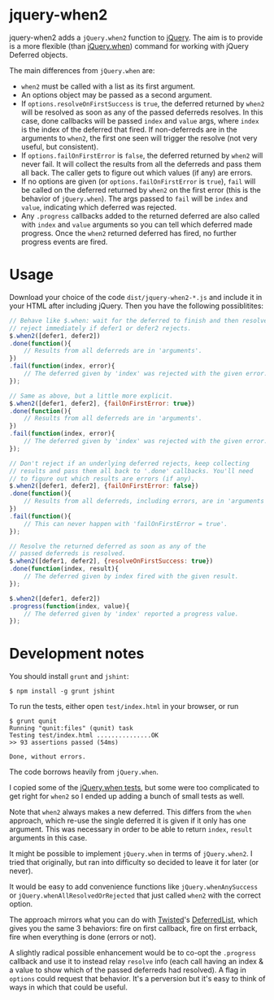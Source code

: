 jquery-when2
============

jquery-when2 adds a `jQuery.when2` function to
[jQuery](http://jquery.com/). The aim is to provide is a more flexible
(than [jQuery.when](http://api.jquery.com/jQuery.when/)) command for
working with jQuery Deferred objects.

The main differences from `jQuery.when` are:

* `when2` must be called with a list as its first argument.
* An options object may be passed as a second argument.
* If `options.resolveOnFirstSuccess` is `true`, the deferred returned by
  `when2` will be resolved as soon as any of the passed deferreds
  resolves. In this case, done callbacks will be passed `index` and `value`
  args, where `index` is the index of the deferred that fired. If
  non-deferreds are in the arguments to `when2`, the first one seen will
  trigger the resolve (not very useful, but consistent).
* If `options.failOnFirstError` is `false`, the deferred returned by
  `when2` will never fail. It will collect the results from all the
  deferreds and pass them all back. The caller gets to figure out which
  values (if any) are errors.
* If no options are given (or `options.failOnFirstError` is `true`), `fail`
  will be called on the deferred returned by `when2` on the first error
  (this is the behavior of `jQuery.when`). The args passed to `fail` will
  be `index` and `value`, indicating which deferred was rejected.
* Any `.progress` callbacks added to the returned deferred are also called
  with `index` and `value` arguments so you can tell which deferred made
  progress.  Once the `when2` returned deferred has fired, no further
  progress events are fired.

Usage
=====

Download your choice of the code `dist/jquery-when2-*.js` and include it in
your HTML after including jQuery. Then you have the following possiblitites:

```javascript
// Behave like $.when: wait for the deferred to finish and then resolve;
// reject immediately if defer1 or defer2 rejects.
$.when2([defer1, defer2])
.done(function(){
    // Results from all deferreds are in 'arguments'.
})
.fail(function(index, error){
    // The deferred given by 'index' was rejected with the given error.
});
```

```javascript
// Same as above, but a little more explicit.
$.when2([defer1, defer2], {failOnFirstError: true})
.done(function(){
    // Results from all deferreds are in 'arguments'.
})
.fail(function(index, error){
    // The deferred given by 'index' was rejected with the given error.
});
```

```javascript
// Don't reject if an underlying deferred rejects, keep collecting
// results and pass them all back to '.done' callbacks. You'll need
// to figure out which results are errors (if any).
$.when2([defer1, defer2], {failOnFirstError: false})
.done(function(){
    // Results from all deferreds, including errors, are in 'arguments'
})
.fail(function(){
    // This can never happen with 'failOnFirstError = true'.
});
```

```javascript
// Resolve the returned deferred as soon as any of the
// passed deferreds is resolved.
$.when2([defer1, defer2], {resolveOnFirstSuccess: true})
.done(function(index, result){
    // The deferred given by index fired with the given result.
});
```

```javascript
$.when2([defer1, defer2])
.progress(function(index, value){
    // The deferred given by 'index' reported a progress value.
});
```


Development notes
=================

You should install `grunt` and `jshint`:

    $ npm install -g grunt jshint

To run the tests, either open `test/index.html` in your browser, or run

```shell
$ grunt qunit
Running "qunit:files" (qunit) task
Testing test/index.html ...............OK
>> 93 assertions passed (54ms)

Done, without errors.
```

The code borrows heavily from `jQuery.when`.

I copied some of the [jQuery.when
tests](https://github.com/jquery/jquery/blob/master/test/unit/deferred.js),
but some were too complicated to get right for `when2` so I ended up adding
a bunch of small tests as well.

Note that `when2` always makes a new deferred. This differs from the `when`
approach, which re-use the single deferred it is given if it only has one
argument. This was necessary in order to be able to return `index`,
`result` arguments in this case.

It might be possible to implement `jQuery.when` in terms of
`jQuery.when2`. I tried that originally, but ran into difficulty so
decided to leave it for later (or never).

It would be easy to add convenience functions like
`jQuery.whenAnySuccess` or `jQuery.whenAllResolvedOrRejected` that just
called `when2` with the correct option.

The approach mirrors what you can do with
[Twisted](http://twistedmatrix.com)'s
[DeferredList](http://twistedmatrix.com/documents/current/api/twisted.internet.defer.DeferredList.html),
which gives you the same 3 behaviors: fire on first callback, fire on first
errback, fire when everything is done (errors or not).

A slightly radical possible enhancement would be to co-opt the `.progress`
callback and use it to instead relay `resolve` info (each call having an
index & a value to show which of the passed deferreds had resolved).  A
flag in `options` could request that behavior. It's a perversion but it's
easy to think of ways in which that could be useful.
